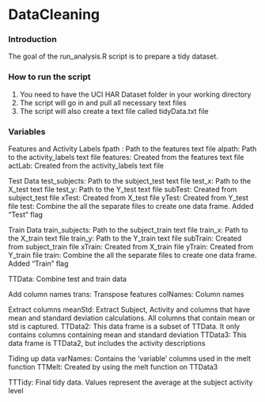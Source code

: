 DataCleaning
============

###  Introduction

The goal of the run_analysis.R script is to prepare a tidy dataset.

###  How to run the script

1.  You need to have the UCI HAR Dataset folder in your working directory
2.  The script will go in and pull all necessary text files
3.  The script will also create a text file called tidyData.txt file

###  Variables

Features and Activity Labels
fpath :  Path to the features text file
alpath:  Path to the activity_labels text file
features:  Created from the features text file
actLab:  Created from the activity_labels text file

Test Data
test_subjects:  Path to the subject_test text file
test_x:   Path to the X_test text file
test_y:  Path to the Y_test text file
subTest:  Created from subject_test file
xTest:  Created from X_test file
yTest:  Created from Y_test file
test:  Combine the all the separate files to create one data frame.  Added “Test” flag

Train Data
train_subjects:  Path to the subject_train text file
train_x:   Path to the X_train text file
train_y:  Path to the Y_train text file
subTrain:  Created from subject_train file
xTrain:  Created from X_train file
yTrain:  Created from Y_train file
train:  Combine the all the separate files to create one data frame.  Added “Train” flag

TTData:  Combine test and train data

Add column names
trans:  Transpose features
colNames:  Column names

Extract columns
meanStd:  Extract Subject, Activity and columns that have mean and standard deviation calculations.  All columns that contain mean or std is captured.
TTData2:  This data frame is a subset of TTData.  It only contains columns containing mean and standard deviation
TTData3:  This data frame is TTData2, but includes the activity descriptions

Tiding up data
varNames:  Contains the ‘variable’ columns used in the melt function
TTMelt:  Created by using the melt function on TTData3

TTTidy:  Final tidy data.  Values represent the average at the subject activity level
